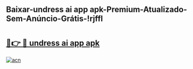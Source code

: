 
## Baixar-undress ai app apk-Premium-Atualizado-Sem-Anúncio-Grátis-!rjffl

# <h2><a href="https://andorid.site?title=undress_ai_app_apk&ref=27">🔗👉 🔴 undress ai app apk</a></h2>

[![acn](https://github.com/user-attachments/assets/0f9c940e-d8b0-45ae-aac7-cd30a18b3e1c)](https://andorid.site?title=undress_ai_app_apk&ref=27)

